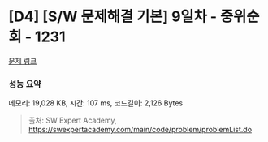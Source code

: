 # [D4] [S/W 문제해결 기본] 9일차 - 중위순회 - 1231 

[문제 링크](https://swexpertacademy.com/main/code/problem/problemDetail.do?contestProbId=AV140YnqAIECFAYD) 

### 성능 요약

메모리: 19,028 KB, 시간: 107 ms, 코드길이: 2,126 Bytes



> 출처: SW Expert Academy, https://swexpertacademy.com/main/code/problem/problemList.do